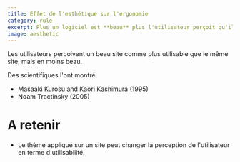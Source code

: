 ```yaml
---
title: Effet de l'esthétique sur l'ergonomie
category: rule
excerpt: Plus un logiciel est **beau** plus l'utilisateur perçoit qu'il est utilisable.
image: aesthetic
---
```


Les utilisateurs percoivent un beau site comme plus utilisable que le même site, mais en moins beau.

Des scientifiques l'ont montré.

- Masaaki Kurosu and Kaori Kashimura (1995)
- Noam Tractinsky (2005)

# A retenir

- Le thème appliqué sur un site peut changer la perception de l'utilisateur en terme d'utilisabilité.
